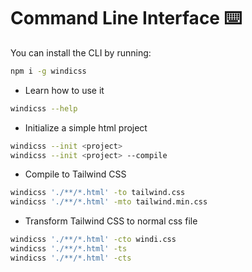 # Command Line Interface ⌨️

You can install the CLI by running:

```bash
npm i -g windicss
```

- Learn how to use it
```bash
windicss --help
```
- Initialize a simple html project
```bash
windicss --init <project>
windicss --init <project> --compile
```
- Compile to Tailwind CSS
```bash
windicss './**/*.html' -to tailwind.css
windicss './**/*.html' -mto tailwind.min.css
```
- Transform Tailwind CSS to normal css file
```bash
windicss './**/*.html' -cto windi.css
windicss './**/*.html' -ts
windicss './**/*.html' -cts
```
